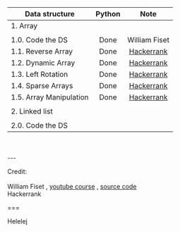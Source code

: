 <center>

| Data structure          | Python |                                               Note                                                |
| ----------------------- | :----: | :-----------------------------------------------------------------------------------------------: |
| 1. Array                |        |                                                                                                   |
|                         |        |
| 1.0. Code the DS        |  Done  |                                           William Fiset                                           |
| 1.1. Reverse Array      |  Done  |     [Hackerrank](https://www.hackerrank.com/challenges/arrays-ds/problem?isFullScreen=true#!)     |
| 1.2. Dynamic Array      |  Done  |    [Hackerrank](https://www.hackerrank.com/challenges/dynamic-array/problem?isFullScreen=true)    |
| 1.3. Left Rotation      |  Done  | [Hackerrank](https://www.hackerrank.com/challenges/array-left-rotation/problem?isFullScreen=true) |
| 1.4. Sparse Arrays      |  Done  |    [Hackerrank](https://www.hackerrank.com/challenges/sparse-arrays/problem?isFullScreen=true)    |
| 1.5. Array Manipulation |  Done  |        [Hackerrank](https://www.hackerrank.com/challenges/crush/problem?isFullScreen=true)        |
|                         |        |
| 2. Linked list          |        |                                                                                                   |
|                         |        |
| 2.0. Code the DS        |        |                                                                                                   |

</center>

<br />
<br />
---

Credit: \
 <br/>
William Fiset , [youtube course](https://www.youtube.com/playlist?list=PLDV1Zeh2NRsB6SWUrDFW2RmDotAfPbeHu) , [source code](https://github.com/williamfiset/Algorithms) \
Hackerrank

===

Helelej
